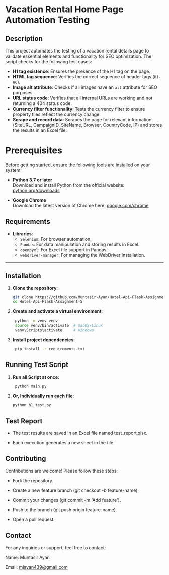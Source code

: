 # Vacation Rental Home Page Automation Testing

## Description
This project automates the testing of a vacation rental details page to validate essential elements and functionality for SEO optimization. The script checks for the following test cases:

- **H1 tag existence**: Ensures the presence of the H1 tag on the page.
- **HTML tag sequence**: Verifies the correct sequence of header tags (`H1-H6`).
- **Image alt attribute**: Checks if all images have an `alt` attribute for SEO purposes.
- **URL status code**: Verifies that all internal URLs are working and not returning a 404 status code.
- **Currency filter functionality**: Tests the currency filter to ensure property tiles reflect the currency change.
- **Scrape and record data**: Scrapes the page for relevant information (SiteURL, CampaignID, SiteName, Browser, CountryCode, IP) and stores the results in an Excel file.


# Prerequisites

Before getting started, ensure the following tools are installed on your system:

- **Python 3.7 or later**  
  Download and install Python from the official website: [python.org/downloads](https://www.python.org/downloads/)

- **Google Chrome**  
  Download the latest version of Chrome here: [google.com/chrome](https://www.google.com/chrome/)


## Requirements

- **Libraries**:
    - `Selenium`: For browser automation.
    - `Pandas`: For data manipulation and storing results in Excel.
    - `openpyxl`: For Excel file support in Pandas.
    - `webdriver-manager`: For managing the WebDriver installation.
 ---

## Installation

1. **Clone the repository**:
   ```bash
   git clone https://github.com/Muntasir-Ayan/Hotel-Api-Flask-Assignment-5.git
   cd Hotel-Api-Flask-Assignment-5


2. **Create and activate a virtual environment**:
   ```bash
    python -m venv venv
    source venv/bin/activate  # macOS/Linux
    venv\Scripts\activate     # Windows
3. **Install project dependencies**:
   ```bash
    pip install -r requirements.txt
## Running Test Script
1. **Run all Script at once**:
   ```bash
    python main.py
   ```
2. **Or, Individually run each file**:
    ```bash
    python h1_test.py
## Test Report
- The test results are saved in an Excel file named test_report.xlsx.

- Each execution generates a new sheet in the file.

## Contributing

Contributions are welcome! Please follow these steps:

- Fork the repository.

- Create a new feature branch (git checkout -b feature-name).

- Commit your changes (git commit -m 'Add feature').

- Push to the branch (git push origin feature-name).

- Open a pull request.

## Contact

For any inquiries or support, feel free to contact:

Name: Muntasir Ayan

Email: mjayan439@gmail.com

